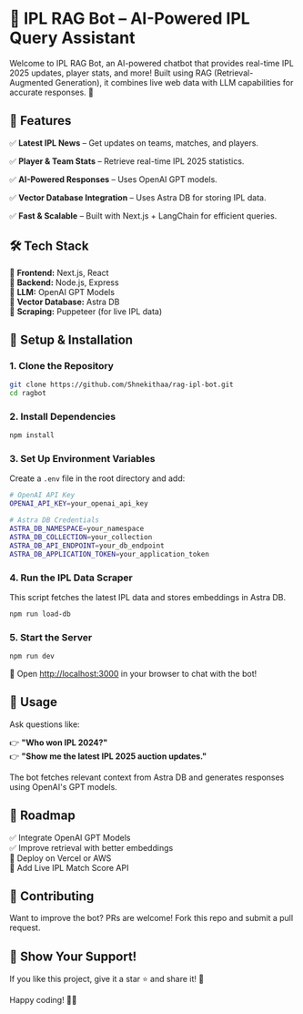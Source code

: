 # 🏏 IPL RAG Bot – AI-Powered IPL Query Assistant

Welcome to IPL RAG Bot, an AI-powered chatbot that provides real-time IPL 2025 updates, player stats, and more! Built using RAG (Retrieval-Augmented Generation), it combines live web data with LLM capabilities for accurate responses. 🎯

## 🚀 Features

✅ **Latest IPL News** – Get updates on teams, matches, and players.

✅ **Player & Team Stats** – Retrieve real-time IPL 2025 statistics.

✅ **AI-Powered Responses** – Uses OpenAI GPT models.

✅ **Vector Database Integration** – Uses Astra DB for storing IPL data.

✅ **Fast & Scalable** – Built with Next.js + LangChain for efficient queries.

## 🛠️ Tech Stack

🔹 **Frontend:** Next.js, React  
🔹 **Backend:** Node.js, Express  
🔹 **LLM:** OpenAI GPT Models  
🔹 **Vector Database:** Astra DB  
🔹 **Scraping:** Puppeteer (for live IPL data)  

## 🌇 Setup & Installation

### 1. Clone the Repository

```sh
git clone https://github.com/Shnekithaa/rag-ipl-bot.git
cd ragbot
```

### 2. Install Dependencies

```sh
npm install
```

### 3. Set Up Environment Variables

Create a `.env` file in the root directory and add:

```sh
# OpenAI API Key
OPENAI_API_KEY=your_openai_api_key

# Astra DB Credentials
ASTRA_DB_NAMESPACE=your_namespace
ASTRA_DB_COLLECTION=your_collection
ASTRA_DB_API_ENDPOINT=your_db_endpoint
ASTRA_DB_APPLICATION_TOKEN=your_application_token
```

### 4. Run the IPL Data Scraper

This script fetches the latest IPL data and stores embeddings in Astra DB.

```sh
npm run load-db
```

### 5. Start the Server

```sh
npm run dev
```

🔹 Open [http://localhost:3000](http://localhost:3000) in your browser to chat with the bot!

## 🔖 Usage

Ask questions like:

👉 **"Who won IPL 2024?"**  
👉 **"Show me the latest IPL 2025 auction updates."**  

The bot fetches relevant context from Astra DB and generates responses using OpenAI's GPT models.

## 📌 Roadmap

✅ Integrate OpenAI GPT Models  
✅ Improve retrieval with better embeddings  
🔢 Deploy on Vercel or AWS  
🔢 Add Live IPL Match Score API  

## 🤝 Contributing

Want to improve the bot? PRs are welcome! Fork this repo and submit a pull request.

## 🌟 Show Your Support!

If you like this project, give it a star ⭐ and share it! 🚀

Happy coding! 🎉🏏

